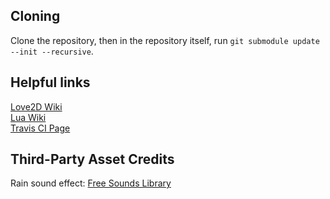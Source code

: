 ## Cloning
Clone the repository, then in the repository itself, run `git submodule update --init --recursive`.

## Helpful links
[Love2D Wiki](https://love2d.org/wiki/Main_Page)  
[Lua Wiki](http://lua-users.org/wiki/)  
[Travis CI Page](https://travis-ci.org/greenstack/cc2)

## Third-Party Asset Credits
Rain sound effect: [Free Sounds Library](https://www.freesoundslibrary.com/rain-falling-on-umbrella-loop/)
